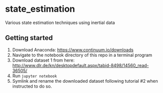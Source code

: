 # state_estimation
Various state estimation techniques using inertial data

## Getting started
1.  Download Anaconda: https://www.continuum.io/downloads
2.  Navigate to the notebook directory of this repo in a terminal program
3.  Download dataset 1 from here: http://www.dlr.de/kn/desktopdefault.aspx/tabid-8498/14560_read-36505/
4.  Run `jupyter notebook`
5.  Symlink and rename the downloaded dataset following tutorial #2 when instructed to do so.  

